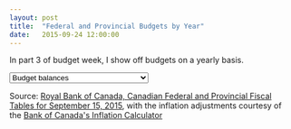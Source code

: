 ```yaml
---
layout: post
title:  "Federal and Provincial Budgets by Year"
date:   2015-09-24 12:00:00
---
```


<style>

#budgetPlot text {
  font-size: 10px;
}
#budgetPlot .axis path,
#budgetPlot .axis line {
  fill: none;
  stroke: #000;
  shape-rendering: crispEdges;
}

.axis--y path {
  display: none;
}

.cities {
  fill: none;
  stroke: #aaa;
  stroke-linejoin: round;
  stroke-linecap: round;
  stroke-width: 1.5px;
}

.city--hover {
  stroke: #000;
}

.focus text {
  text-anchor: middle;
  text-shadow: 0 1px 0 #fff, 1px 0 0 #fff, 0 -1px 0 #fff, -1px 0 0 #fff;
}

.voronoi path {
  fill: none;
  pointer-events: all;
}

.voronoi--show path {
  stroke: red;
  stroke-opacity: .2;
}
</style>

In part 3 of budget week, I show off budgets on a yearly basis.

<div>
  <select id="selectBudgetPlot">
    <option value="budget_balances_t" selected="selected">Budget balances</option>
    <option value="budget_balances_gdp_t">Budget balances relative to GDP</option>
    <option value="budget_balances_inf_t">Budget balances adjusted for inflation</option>
    <option value="net_debt_t">Net debt</option>
    <option value="net_debt_gdp_t">Net debt relative to GDP</option>
    <option value="net_debt_capita_t">Net debt per capita</option>
    <option value="net_debt_inf_t">Net debt adjusted for inflation</option>
  </select>
</div>
<div id="budgetPlot"></div>

Source: [Royal Bank of Canada, Canadian Federal and Provincial Fiscal Tables for September 15, 2015](http://www.rbc.com/economics/economic-reports/provincial-economic-forecasts.html), with the inflation adjustments courtesy of the [Bank of Canada's Inflation Calculator](http://www.bankofcanada.ca/rates/related/inflation-calculator/)

<script>

budgetPlot();

function budgetPlot() {
  var months,
      yearFormat = d3.time.format("%Y");

  var margin = {top: 20, right: 100, bottom: 30, left: 50},
      width = 830 - margin.left - margin.right,
      height = 300 - margin.top - margin.bottom;

  var x = d3.time.scale()
      .range([0, width]);

  var y = d3.scale.linear()
      .range([height, 0]);

  var voronoi = d3.geom.voronoi()
      .x(function(d) { return x(d.date); })
      .y(function(d) { return y(d.value); })
      .clipExtent([[-margin.left, -margin.top], [width + margin.right, height + margin.bottom]]);

  var line = d3.svg.line()
      .x(function(d) { return x(d.date); })
      .y(function(d) { return y(d.value); });

  var sel = document.getElementById('selectBudgetPlot');
  drawBudgetPlot(sel.options[sel.selectedIndex].value);

  function drawBudgetPlot(kind) {
    var svg = d3.select("#budgetPlot").append("svg")
        .attr("class", "budgetPlotted")
        .attr("width", width + margin.left + margin.right)
        .attr("height", height + margin.top + margin.bottom)
      .append("g")
        .attr("transform", "translate(" + margin.left + "," + margin.top + ")");

    d3.csv("{{ site.baseurl }}/data/" + kind + ".csv", type, function(error, cities) {
      x.domain(d3.extent(months));
      y.domain([d3.min(cities, function(c) { 
          return d3.min(c.values, function(d) { return d.value; }); 
        }), 
        d3.max(cities, function(c) { 
          return d3.max(c.values, function(d) { return d.value; }); 
        })]).nice();

      svg.append("g")
          .attr("class", "axis axis--x")
          .attr("transform", "translate(0," + height + ")")
          .call(d3.svg.axis()
            .scale(x)
            .orient("bottom"));

      svg.append("g")
          .attr("class", "axis axis--y")
          .call(d3.svg.axis()
            .scale(y)
            .orient("left"));

      svg.append("g")
          .attr("class", "cities")
        .selectAll("path")
          .data(cities)
        .enter().append("path")
          .attr("d", function(d) { d.line = this; return line(d.values); });

      var focus = svg.append("g")
          .attr("transform", "translate(-100,-100)")
          .attr("class", "focus");

      focus.append("circle")
          .attr("r", 3.5);

      focus.append("text")
          .attr("y", -10);

      var voronoiGroup = svg.append("g")
          .attr("class", "voronoi");

      voronoiGroup.selectAll("path")
          .data(voronoi(d3.nest()
              .key(function(d) { return x(d.date) + "," + y(d.value); })
              .rollup(function(v) { return v[0]; })
              .entries(d3.merge(cities.map(function(d) { return d.values; })))
              .map(function(d) { return d.values; })))
        .enter().append("path")
          .attr("d", function(d) { return "M" + d.join("L") + "Z"; })
          .datum(function(d) { return d.point; })
          .on("mouseover", mouseover)
          .on("mouseout", mouseout);

      function mouseover(d) {
        d3.select(d.budget.line).classed("city--hover", true);
        d.budget.line.parentNode.appendChild(d.budget.line);
        focus.attr("transform", "translate(" + x(d.date) + "," + y(d.value) + ")");
        focus.select("text").text(d.budget.name + " " + d.value);
      }

      function mouseout(d) {
        d3.select(d.budget.line).classed("city--hover", false);
        focus.attr("transform", "translate(-100,-100)");
      }
    });
  }

  function type(d, i) {
    if (!i) months = Object.keys(d).map(yearFormat.parse).filter(Number);
    var budget = {
      name: d.Jurisdiction,
      values: null
    };
    budget.values = months.map(function(m) {
      return {
        budget: budget,
        date: m,
        value: +d[yearFormat(m)]
      };
    });
    return budget;
  }

  d3.select("#selectBudgetPlot")
    .on("change", function(d) {
      d3.select(".budgetPlotted")
        .remove();
      drawBudgetPlot(this.options[this.selectedIndex].value);
    });
}
</script>